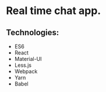 # Real time chat app.
## Technologies:
  * ES6
  * React
  * Material-UI
  * Less.js
  * Webpack
  * Yarn
  * Babel